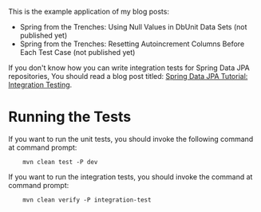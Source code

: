 This is the example application of my blog posts:

* Spring from the Trenches: Using Null Values in DbUnit Data Sets (not published yet)
* Spring from the Trenches: Resetting Autoincrement Columns Before Each Test Case (not published yet)

If you don't know how you can write integration tests for Spring Data JPA repositories, 
You should read a blog post titled: [Spring Data JPA Tutorial: Integration Testing](http://www.petrikainulainen.net/programming/spring-framework/spring-data-jpa-tutorial-integration-testing/).

Running the Tests
=================

If you want to run the unit tests, you should invoke the following command at command prompt:

        mvn clean test -P dev
        
If you want to run the integration tests, you should invoke the command at command prompt:
        
        mvn clean verify -P integration-test



